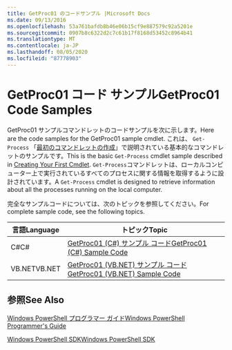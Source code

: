 ```yaml
---
title: GetProc01 のコードサンプル |Microsoft Docs
ms.date: 09/13/2016
ms.openlocfilehash: 53a761bafdb8b46e06b15cf9e887579c92a5201e
ms.sourcegitcommit: 0907b8c6322d2c7c61b17f8168d53452c8964b41
ms.translationtype: MT
ms.contentlocale: ja-JP
ms.lasthandoff: 08/05/2020
ms.locfileid: "87778903"
---
```

# <a name="getproc01-code-samples"></a><span data-ttu-id="89147-102">GetProc01 コード サンプル</span><span class="sxs-lookup"><span data-stu-id="89147-102">GetProc01 Code Samples</span></span>

<span data-ttu-id="89147-103">GetProc01 サンプルコマンドレットのコードサンプルを次に示します。</span><span class="sxs-lookup"><span data-stu-id="89147-103">Here are the code samples for the GetProc01 sample cmdlet.</span></span> <span data-ttu-id="89147-104">これは、 `Get-Process` 「[最初のコマンドレットの作成](../cmdlet/creating-a-cmdlet-without-parameters.md)」で説明されている基本的なコマンドレットのサンプルです。</span><span class="sxs-lookup"><span data-stu-id="89147-104">This is the basic `Get-Process` cmdlet sample described in [Creating Your First Cmdlet](../cmdlet/creating-a-cmdlet-without-parameters.md).</span></span> <span data-ttu-id="89147-105">`Get-Process`コマンドレットは、ローカルコンピューター上で実行されているすべてのプロセスに関する情報を取得するように設計されています。</span><span class="sxs-lookup"><span data-stu-id="89147-105">A `Get-Process` cmdlet is designed to retrieve information about all the processes running on the local computer.</span></span>

<span data-ttu-id="89147-106">完全なサンプルコードについては、次のトピックを参照してください。</span><span class="sxs-lookup"><span data-stu-id="89147-106">For complete sample code, see the following topics.</span></span>

|<span data-ttu-id="89147-107">言語</span><span class="sxs-lookup"><span data-stu-id="89147-107">Language</span></span>|<span data-ttu-id="89147-108">トピック</span><span class="sxs-lookup"><span data-stu-id="89147-108">Topic</span></span>|
|--------------|-----------|
|<span data-ttu-id="89147-109">C#</span><span class="sxs-lookup"><span data-stu-id="89147-109">C#</span></span>|[<span data-ttu-id="89147-110">GetProc01 (C#) サンプル コード</span><span class="sxs-lookup"><span data-stu-id="89147-110">GetProc01 (C#) Sample Code</span></span>](./getproc01-csharp-sample-code.md)|
|<span data-ttu-id="89147-111">VB.NET</span><span class="sxs-lookup"><span data-stu-id="89147-111">VB.NET</span></span>|[<span data-ttu-id="89147-112">GetProc01 (VB.NET) サンプル コード</span><span class="sxs-lookup"><span data-stu-id="89147-112">GetProc01 (VB.NET) Sample Code</span></span>](./getproc01-vb-net-sample-code.md)|

## <a name="see-also"></a><span data-ttu-id="89147-113">参照</span><span class="sxs-lookup"><span data-stu-id="89147-113">See Also</span></span>

[<span data-ttu-id="89147-114">Windows PowerShell プログラマー ガイド</span><span class="sxs-lookup"><span data-stu-id="89147-114">Windows PowerShell Programmer's Guide</span></span>](./windows-powershell-programmer-s-guide.md)

[<span data-ttu-id="89147-115">Windows PowerShell SDK</span><span class="sxs-lookup"><span data-stu-id="89147-115">Windows PowerShell SDK</span></span>](../windows-powershell-reference.md)
